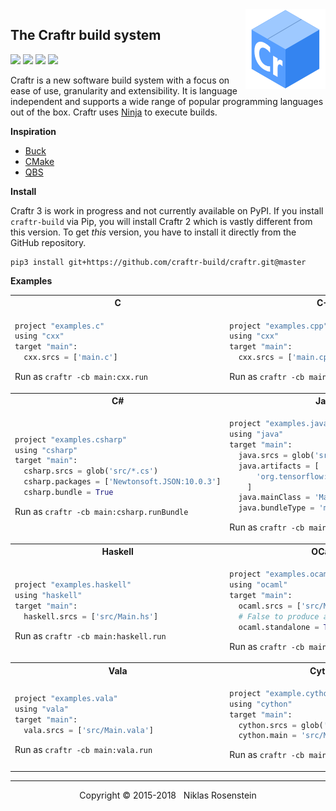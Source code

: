 <img align="right" src="logo.png">

## The Craftr build system

<a href="https://opensource.org/licenses/MIT"><img src="https://img.shields.io/badge/license-MIT-yellow.svg?style=flat-square"></a>
<img src="https://img.shields.io/badge/version-3.0.1--dev-blue.svg?style=flat-square"/>
<a href="https://travis-ci.org/craftr-build/craftr"><img src="https://travis-ci.org/craftr-build/craftr.svg?branch=master"></a>
<a href="https://ci.appveyor.com/project/NiklasRosenstein/craftr/branch/master"><img src="https://ci.appveyor.com/api/projects/status/6v01441cdq0s7mik/branch/master?svg=true"></a>

Craftr is a new software build system with a focus on ease of use, granularity
and extensibility. It is language independent and supports a wide range of
popular programming languages out of the box. Craftr uses [Ninja] to execute
builds.

  [Ninja]: https://github.com/ninja-build/ninja

__Inspiration__

* [Buck](https://buckbuild.com/)
* [CMake](https://cmake.org/)
* [QBS](https://bugreports.qt.io/projects/QBS/summary)

__Install__

Craftr 3 is work in progress and not currently available on PyPI. If you
install `craftr-build` via Pip, you will install Craftr 2 which is vastly
different from this version. To get *this* version, you have to install it
directly from the GitHub repository.

    pip3 install git+https://github.com/craftr-build/craftr.git@master

__Examples__

<table>
  <tr><th>C</th><th>C++</th></tr>
  <tr>
    <td>

```python
project "examples.c"
using "cxx"
target "main":
  cxx.srcs = ['main.c']
```

Run as `craftr -cb main:cxx.run`
</td>
<td>

```python
project "examples.cpp"
using "cxx"
target "main":
  cxx.srcs = ['main.cpp']
```

Run as `craftr -cb main:cxx.run`
</td>
  </tr>
  <tr><th>C#</th><th>Java</th></tr>
  <tr>
    <td>

```python
project "examples.csharp"
using "csharp"
target "main":
  csharp.srcs = glob('src/*.cs')
  csharp.packages = ['Newtonsoft.JSON:10.0.3']
  csharp.bundle = True
```

Run as `craftr -cb main:csharp.runBundle`
</td>
    <td>

```python
project "examples.java"
using "java"
target "main":
  java.srcs = glob('src/**/*.java')
  java.artifacts = [
      'org.tensorflow:tensorflow:1.4.0'
    ]
  java.mainClass = 'Main'
  java.bundleType = 'merge'  # Or 'onejar'
```

Run as `craftr -cb main:java.runBundle`
</td>
  </tr>
  <tr><th>Haskell</th><th>OCaml</th></tr>
  <tr>
    <td>

```python
project "examples.haskell"
using "haskell"
target "main":
  haskell.srcs = ['src/Main.hs']
```

Run as `craftr -cb main:haskell.run`
</td>
    <td>

```python
project "examples.ocaml"
using "ocaml"
target "main":
  ocaml.srcs = ['src/Main.ml']
  # False to produce an OCaml bytecode file
  ocaml.standalone = True
```

Run as `craftr -cb main:ocaml.run`
</td>
  </tr>
  <tr><th>Vala</th><th>Cython</th></tr>
  <tr>
    <td>

```python
project "examples.vala"
using "vala"
target "main":
  vala.srcs = ['src/Main.vala']
```

Run as `craftr -cb main:vala.run`
</td>
    <td>

```python
project "example.cython"
using "cython"
target "main":
  cython.srcs = glob('src/*.pyx')
  cython.main = 'src/Main.pyx'
```

Run as `craftr -cb main:cython.run`
</td>
  </tr>
</table>

---

<p align="center">Copyright &copy; 2015-2018 &nbsp; Niklas Rosenstein</p>
